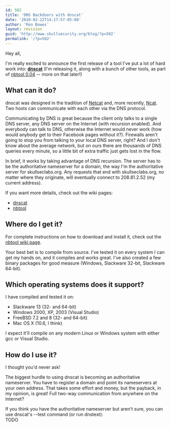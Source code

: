 ```yaml
---
id: 502
title: 'DNS Backdoors with dnscat'
date: '2010-02-22T14:17:57-05:00'
author: 'Ron Bowes'
layout: revision
guid: 'http://www.skullsecurity.org/blog/?p=502'
permalink: '/?p=502'
---
```


Hey all,

I'm really excited to announce the first release of a tool I've put a lot of hard work into: **[dnscat](/wiki/index.php/dnscat)** (I'm releasing it, along with a bunch of other tools, as part of [nbtool 0.04](/wiki/index.php/nbtool) -- more on that later!)

## What can it do?

dnscat was designed in the tradition of [Netcat](http://netcat.sourceforge.net/) and, more recently, [Ncat](http://nmap.org/ncat). Two hosts can communicate with each other via the DNS protocol.

Communicating by DNS is great because the client only talks to a single DNS server, any DNS server on the Internet (with recursion enabled). And everybody can talk to DNS, otherwise the Internet would never work (how would anybody get to their Facebook pages without it?). Firewalls aren't going to stop you from talking to your local DNS server, right? And I don't know about the average network, but on ours there are thousands of DNS queries every minute, so a little bit of extra traffic just gets lost in the flow.

In brief, it works by taking advantage of DNS recursion. The server has to be the authoritative nameserver for a domain, the way I'm the authoritative server for skullseclabs.org. Any requests that end with skullseclabs.org, no matter where they originate, will eventually connect to 208.81.2.52 (my current address).

If you want more details, check out the wiki pages:

- [dnscat](/wiki/index.php/dnscat)
- [nbtool](/wiki/index.php/nbtool)

## Where do I get it?

For complete instructions on how to download and install it, check out the [nbtool wiki page](/wiki/index.php/nbtool).

Your best bet is to compile from source. I've tested it on every system I can get my hands on, and it compiles and works great. I've also created a few binary packages for good measure (Windows, Slackware 32-bit, Slackware 64-bit).

## Which operating systems does it support?

I have compiled and tested it on:

- Slackware 13 (32- and 64-bit)
- Windows 2000, XP, 2003 (Visual Studio)
- FreeBSD 7.2 and 8 (32- and 64-bit)
- Mac OS X (10.6, I think)

I expect it'll compile on any modern Linux or Windows system with either gcc or Visual Studio.

## How do I use it?

I thought you'd never ask!

The biggest hurdle to using dnscat is becoming an authoritative nameserver. You have to register a domain and point its nameservers at your own address. That takes some effort and money, but the payback, in my opinion, is great! Full two-way communication from anywhere on the Internet?

If you think you have the authoritative nameserver but aren't sure, you can use dnscat's --test command (or run dnstest):  
TODO